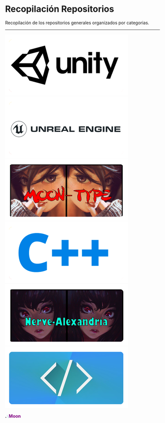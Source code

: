 # Recopilación Repositorios
Recopilación de los repositorios generales organizados por categorias.

---
[![trunk](https://github.com/MoonAntonio/rec.repos/blob/master/res/unity.png?raw=true)](https://github.com/MoonAntonio/rec.repos/blob/master/READMEunity.md)
[![trunk](https://github.com/MoonAntonio/rec.repos/blob/master/res/unreal.png?raw=true)](https://github.com/MoonAntonio/rec.repos/blob/master/READMEunreal.md)
[![trunk](https://github.com/MoonAntonio/rec.repos/blob/master/res/moontype.png?raw=true)](https://github.com/MoonAntonio/rec.repos/blob/master/READMEmoontype.md)
[![trunk](https://github.com/MoonAntonio/rec.repos/blob/master/res/cpp.png?raw=true)](https://github.com/MoonAntonio/rec.repos/blob/master/READMEcpp.md)
[![trunk](https://github.com/MoonAntonio/rec.repos/blob/master/res/nervealexandria.png?raw=true)](https://github.com/MoonAntonio/rec.repos/blob/master/READMEnervealexandria.md)
[![trunk](https://github.com/MoonAntonio/rec.repos/blob/master/res/web.png?raw=true)](https://github.com/MoonAntonio/rec.repos/blob/master/READMEweb.md)

<font color="black">**.**</font><font color="lightblue">**`\`**</font><font color="purple">**M**</font><font color="purple">**o**</font><font color="purple">**o**</font><font color="purple">**n**</font>

